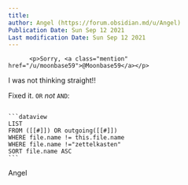 ```yaml
---
title:
author: Angel (https://forum.obsidian.md/u/Angel)
Publication Date: Sun Sep 12 2021
Last modification Date: Sun Sep 12 2021
---
```



          <p>Sorry, <a class="mention" href="/u/moonbase59">@Moonbase59</a></p>
<p>I was not thinking straight!!</p>
<p>Fixed it. <code>OR</code> <em>not</em> <code>AND</code>:</p>
<pre><code class="lang-auto">
```dataview
LIST 
FROM ([[#]]) OR outgoing([[#]])
WHERE file.name != this.file.name
WHERE file.name !=&quot;zettelkasten&quot;
SORT file.name ASC
```
</code></pre>
<p>Angel</p>
        